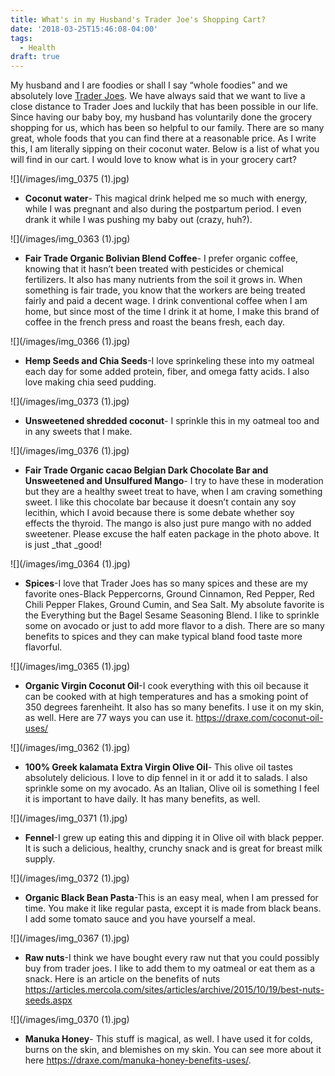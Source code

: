```yaml
---
title: What's in my Husband's Trader Joe's Shopping Cart?
date: '2018-03-25T15:46:08-04:00'
tags:
  - Health
draft: true
---
```

My husband and I are foodies or shall I say “whole foodies” and we absolutely love [Trader Joes](https://www.traderjoes.com/). We have always said that we want to live a close distance to Trader Joes  and luckily that has been possible in our life. Since having our baby boy, my husband has voluntarily done the grocery shopping for us, which has been so helpful to our family. There are so many great, whole foods that you can find there at a reasonable price. As I write this, I am literally sipping on their coconut water. Below is a list of what you will find in our cart. I would love to know what is in your grocery cart?

![](/images/img_0375 (1).jpg)

* **Coconut water**- This magical drink helped me so much with energy, while I was pregnant and also during the postpartum period. I even drank it while I was pushing my baby out (crazy, huh?).

![](/images/img_0363 (1).jpg)

* **Fair Trade Organic Bolivian Blend Coffee**- I prefer organic coffee, knowing that it hasn’t been treated with pesticides or chemical fertilizers. It also has many nutrients from the soil it grows in. When something is fair trade, you know that the workers are being treated fairly and paid a decent wage. I drink conventional coffee when I am home, but since most of the time I drink it at home, I make this brand of coffee in the french press and roast the beans fresh, each day. 

![](/images/img_0366 (1).jpg)

* **Hemp Seeds and Chia Seeds**-I love sprinkeling these into my oatmeal each day for some added protein, fiber, and omega fatty acids. I also love making chia seed pudding.

![](/images/img_0373 (1).jpg)

* **Unsweetened shredded coconut**- I sprinkle this in my oatmeal too and in any sweets that I make.

![](/images/img_0376 (1).jpg)

* **Fair Trade Organic cacao Belgian Dark Chocolate Bar and Unsweetened and Unsulfured Mango**- I try to have these in moderation but they are a healthy sweet treat to have, when I am craving something sweet. I like this chocolate bar because it doesn’t contain any soy lecithin, which I avoid because there is some debate whether soy effects the thyroid. The mango is also just pure mango with no added sweetener. Please excuse the half eaten package in the photo above. It is just _that _good!

![](/images/img_0364 (1).jpg)

* **Spices**-I love that Trader Joes has so many spices and these are my favorite ones-Black Peppercorns, Ground Cinnamon, Red Pepper, Red Chili Pepper Flakes, Ground Cumin, and Sea Salt. My absolute favorite is the Everything but the Bagel Sesame Seasoning Blend. I like to sprinkle some on avocado or just to add more flavor to a dish. There are so many benefits to spices and they can make typical bland food taste more flavorful.

![](/images/img_0365 (1).jpg)

* **Organic Virgin Coconut Oil**-I cook everything with this oil because it can be cooked with at high temperatures and has a smoking point of 350 degrees farenheiht. It also has so many benefits. I use it on my skin, as well. Here are 77 ways you can use it. https://draxe.com/coconut-oil-uses/

![](/images/img_0362 (1).jpg)

* **100% Greek kalamata Extra Virgin Olive Oil**- This olive oil tastes absolutely delicious. I love to dip fennel in it or add it to salads. I also sprinkle some on my avocado. As an Italian, Olive oil is something I feel it is important to have daily. It has many benefits, as well.

![](/images/img_0371 (1).jpg)

* **Fennel**-I grew up eating this and dipping it in Olive oil with black pepper. It is such a delicious, healthy, crunchy snack and is great for breast milk supply. 

![](/images/img_0372 (1).jpg)

* **Organic Black Bean Pasta**-This is an easy meal, when I am pressed for time. You make it like regular pasta, except it is made from black beans. I add some tomato sauce and you have yourself a meal.

![](/images/img_0367 (1).jpg)

* **Raw nuts**-I think we have bought every raw nut that you could possibly buy from trader joes. I like to add them to my oatmeal or eat them as a snack. Here is an article on the benefits of nuts https://articles.mercola.com/sites/articles/archive/2015/10/19/best-nuts-seeds.aspx

![](/images/img_0370 (1).jpg)

* **Manuka Honey**- This stuff is magical, as well. I have used it for colds, burns on the skin, and blemishes on my skin. You can see more about it here https://draxe.com/manuka-honey-benefits-uses/.
